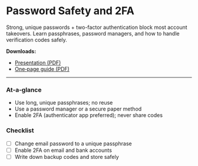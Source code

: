 
# Password Safety and 2FA

Strong, unique passwords + two-factor authentication block most account takeovers. Learn passphrases, password managers, and how to handle verification codes safely.

**Downloads:**  
- [Presentation (PDF)](downloads/password-safety-and-2fa-presentation.pdf)  
- [One‑page guide (PDF)](downloads/password-safety-and-2fa-guide.pdf)

---

### At‑a‑glance

- Use long, unique passphrases; no reuse
- Use a password manager or a secure paper method
- Enable 2FA (authenticator app preferred); never share codes

### Checklist

- [ ] Change email password to a unique passphrase
- [ ] Enable 2FA on email and bank accounts
- [ ] Write down backup codes and store safely
